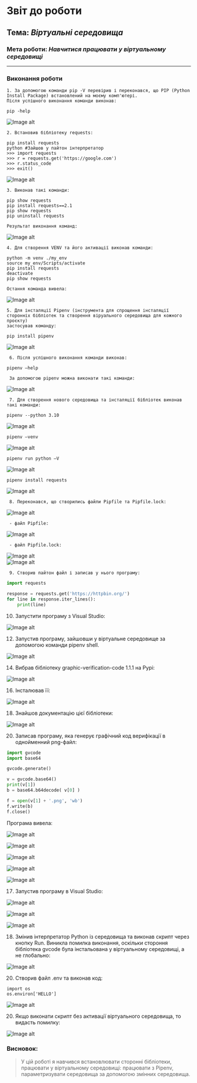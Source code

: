# Звіт до роботи
## Тема: _Віртуальні середовища_
### Мета роботи: _Навчитися працювати у віртуальному середовищі_
---
### Виконання роботи
    1. За допомогою команди pip -V перевірив і переконався, що PIP (Python Install Package) встановлений на моєму комп'ютері.
    Після успішного виконання команди виконав:
```text
pip -help
```
![Image alt](https://github.com/OLexandr-Martyniuk/OLexandr-Martyniuk/raw/main/4_lab/screenshots/1.png)
 
    2. Встановив бібліотеку requests:
```text
pip install requests
python #Зайшов у пайтон інтерпретатор
>>> import requests
>>> r = requests.get('https://google.com')
>>> r.status_code
>>> exit()
```
![Image alt](https://github.com/OLexandr-Martyniuk/OLexandr-Martyniuk/raw/main/4_lab/screenshots/2.png)

    3. Виконав такі команди:
```text
pip show requests
pip install requests==2.1
pip show requests
pip uninstall requests
```
    Результат виконання команд:
    
![Image alt](https://github.com/OLexandr-Martyniuk/OLexandr-Martyniuk/raw/main/4_lab/screenshots/3.png)

    4. Для створення VENV та його активації виконав команди:
```text
python -m venv ./my_env
source my_env/Scripts/activate
pip install requests
deactivate
pip show requests
```
    Остання команда вивела:
![Image alt](https://github.com/OLexandr-Martyniuk/OLexandr-Martyniuk/raw/main/4_lab/screenshots/5.png)

    5. Для інсталяції Pipenv (інструмента для спрощення інсталяції сторонніх бібліотек та створення віруального середовища для кожного проєкту) 
    застосував команду:
```text
pip install pipenv
```
![Image alt](https://github.com/OLexandr-Martyniuk/OLexandr-Martyniuk/raw/main/4_lab/screenshots/6.png)

     6. Після успішного виконання команди виконав:
```text
pipenv –help
```
     За допомогою pipenv можна виконати такі команди:
![Image alt](https://github.com/OLexandr-Martyniuk/OLexandr-Martyniuk/raw/main/4_lab/screenshots/7.png)
    
     7. Для створення нового середовища та інсталяції бібліотек виконав такі команди:
```text
pipenv --python 3.10
```
![Image alt](https://github.com/OLexandr-Martyniuk/OLexandr-Martyniuk/raw/main/4_lab/screenshots/8.png)

```text
pipenv –venv
```
![Image alt](https://github.com/OLexandr-Martyniuk/OLexandr-Martyniuk/raw/main/4_lab/screenshots/9.png)

```text
pipenv run python –V
```
![Image alt](https://github.com/OLexandr-Martyniuk/OLexandr-Martyniuk/raw/main/4_lab/screenshots/10.png)

```text
pipenv install requests
```
![Image alt](https://github.com/OLexandr-Martyniuk/OLexandr-Martyniuk/raw/main/4_lab/screenshots/11.png)

     8. Переконався, що створились файли Pipfile та Pipfile.lock:
![Image alt](https://github.com/OLexandr-Martyniuk/OLexandr-Martyniuk/raw/main/4_lab/screenshots/12.png)
   
     - файл Pipfile:
![Image alt](https://github.com/OLexandr-Martyniuk/OLexandr-Martyniuk/raw/main/4_lab/screenshots/13.png)     

     - файл Pipfile.lock:
![Image alt](https://github.com/OLexandr-Martyniuk/OLexandr-Martyniuk/raw/main/4_lab/screenshots/14.png)    
![Image alt](https://github.com/OLexandr-Martyniuk/OLexandr-Martyniuk/raw/main/4_lab/screenshots/14a.png)

     9. Створив пайтон файл і записав у нього програму:
```python
import requests

response = requests.get('https://httpbin.org/')
for line in response.iter_lines():
    print(line)
```
   10. Запустити програму з Visual Studio:
        
![Image alt](https://github.com/OLexandr-Martyniuk/OLexandr-Martyniuk/raw/main/4_lab/screenshots/15.png)
   
   12.  Запустив програму, зайшовши у віртуальне середовище за допомогою команди pipenv shell.
        
![Image alt](https://github.com/OLexandr-Martyniuk/OLexandr-Martyniuk/raw/main/4_lab/screenshots/16.png) 
  
   14. Вибрав бібліотеку graphic-verification-code 1.1.1 на Pypi:
       
![Image alt](https://github.com/OLexandr-Martyniuk/OLexandr-Martyniuk/raw/main/4_lab/screenshots/18.png)
     
   16. Інсталював її:
       
![Image alt](https://github.com/OLexandr-Martyniuk/OLexandr-Martyniuk/raw/main/4_lab/screenshots/19.png)
   
   18. Знайшов документацію цієї бібліотеки:
       
![Image alt](https://github.com/OLexandr-Martyniuk/OLexandr-Martyniuk/raw/main/4_lab/screenshots/20.png)

   20. Записав програму, яка генерує графічний код верифікації в однойменний png-файл:
```python
import gvcode
import base64  

gvcode.generate()

v = gvcode.base64()
print(v[1])
b = base64.b64decode( v[0] )

f = open(v[1] + '.png', 'wb')
f.write(b)
f.close()
```
   Програма вивела:
   
![Image alt](https://github.com/OLexandr-Martyniuk/OLexandr-Martyniuk/raw/main/4_lab/screenshots/21.png)


![Image alt](https://github.com/OLexandr-Martyniuk/OLexandr-Martyniuk/raw/main/4_lab/screenshots/KEky.png)

![Image alt](https://github.com/OLexandr-Martyniuk/OLexandr-Martyniuk/raw/main/4_lab/screenshots/Hh5v.png)

![Image alt](https://github.com/OLexandr-Martyniuk/OLexandr-Martyniuk/raw/main/4_lab/screenshots/Y3kQ.png)

![Image alt](https://github.com/OLexandr-Martyniuk/OLexandr-Martyniuk/raw/main/4_lab/screenshots/Cm9G.png)

  17. Запустив програму в Visual Studio:
      
![Image alt](https://github.com/OLexandr-Martyniuk/OLexandr-Martyniuk/raw/main/4_lab/screenshots/22.png)

![Image alt](https://github.com/OLexandr-Martyniuk/OLexandr-Martyniuk/raw/main/4_lab/screenshots/WxnN.png)

![Image alt](https://github.com/OLexandr-Martyniuk/OLexandr-Martyniuk/raw/main/4_lab/screenshots/wKVb.png)

 18. Змінив інтерпретатор Python із середовища та виконав скрипт через кнопку Run.
     Виникла помилка виконання, оскільки стороння бібліотека gvcode була інстальована
     у віртуальному середовищі, а не глобально:
     
![Image alt](https://github.com/OLexandr-Martyniuk/OLexandr-Martyniuk/raw/main/4_lab/screenshots/23.png)   
   
  20. Створив файл .env та виконав код: 
  ```text
import os
os.environ['HELLO']
```
![Image alt](https://github.com/OLexandr-Martyniuk/OLexandr-Martyniuk/raw/main/4_lab/screenshots/24.png)   

  20. Якщо виконати скрипт без активації віртуального середовища, то видасть помилку:
      
![Image alt](https://github.com/OLexandr-Martyniuk/OLexandr-Martyniuk/raw/main/4_lab/screenshots/25.png)   
       
   ### Висновок: 
> У цій роботі я навчився встановлювати сторонні бібліотеки, працювати у віртуальному середовищі: працювати з Pipenv, параметризувати середовища за допомогою змінних середовища. 
